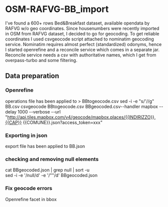 # OSM-RAFVG-BB_import
I've found a 600+ rows Bed&Breakfast dataset, available opendata by RAFVG w/o geo coordinates. Since housenumbers were recently imported in OSM from RAFVG dataset, I decided to go for geocoding. To get reliable coordinates I used csvgeocode script attached to nominatim geocoding service. Nominatim requires almost perfect (standardized) odonyms, hence I started openrefine and a reconcile service which comes in a separate jar. Reconcile service needs a csv with authoritative names, which I get from overpass-turbo and some filtering.
## Data preparation
### Openrefine
operations file has been applied to  > BBtogeocode.csv
sed -i -e "s/'//g" BB.csv 
csvgeocode BBtogeocode.csv BBgeocoded.csv--handler mapbox --delay 1000 --verbose --url "http://api.tiles.mapbox.com/v4/geocode/mapbox.places/{{INDIRIZZO}},{{CAP}} {{COMUNE}}.json?access_token=xxx"
### Exporting in json
export file has been applied to BB.json
### checking and removing null elements
cat BBgeocoded.json | grep null | sort -u   
sed -i -e '/null/d' -e '/""/d' BBgeocoded.json
### Fix geocode errors
Openrefine facet in bbox
